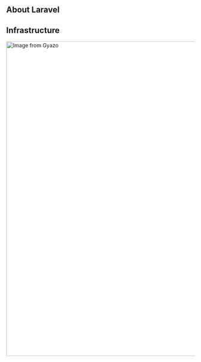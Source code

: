 

## About Laravel

## Infrastructure
<a href="https://gyazo.com/7c94a73a3972eb5f0ca8490d3c139f0e"><img src="https://i.gyazo.com/7c94a73a3972eb5f0ca8490d3c139f0e.png" alt="Image from Gyazo" width="840"/></a>
